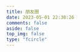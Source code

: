 ```yaml
---
title: 朋友圈
date: 2023-05-01 22:38:26
comments: false
aside: false
top_img: false
type: "fcircle"
---
```

